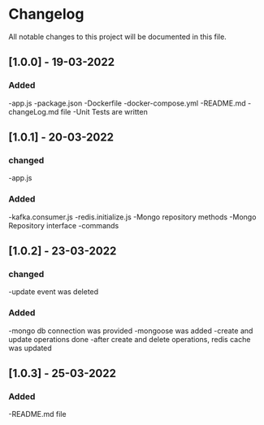 # Changelog
All notable changes to this project will be documented in this file.

## [1.0.0] - 19-03-2022
### Added
-app.js
-package.json
-Dockerfile
-docker-compose.yml
-README.md
-changeLog.md file
-Unit Tests are written

## [1.0.1] - 20-03-2022
### changed
-app.js

### Added
-kafka.consumer.js
-redis.initialize.js
-Mongo repository methods
-Mongo Repository interface
-commands

## [1.0.2] - 23-03-2022
### changed
-update event was deleted


### Added
-mongo db connection was provided
-mongoose was added
-create and update operations done
-after create and delete operations, redis cache was updated

## [1.0.3] - 25-03-2022
### Added
-README.md file
